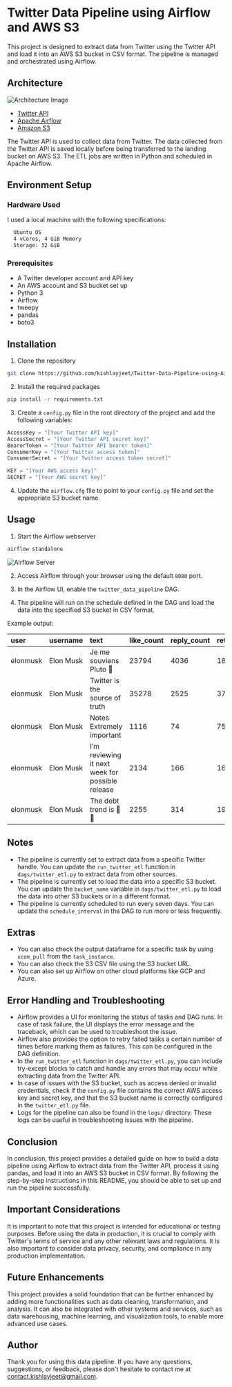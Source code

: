# Twitter Data Pipeline using Airflow and AWS S3

This project is designed to extract data from Twitter using the Twitter API and load it into an AWS S3 bucket in CSV format. The pipeline is managed and orchestrated using Airflow.

## Architecture

![Architecture Image](https://imgur.com/mAjDOxl.png)

- [Twitter API](https://developer.twitter.com/en/docs/twitter-api)
- [Apache Airflow](https://airflow.apache.org)
- [Amazon S3](https://aws.amazon.com/s3/)

The Twitter API is used to collect data from Twitter. The data collected from the Twitter API is saved locally before being transferred to the landing bucket on AWS S3. The ETL jobs are written in Python and scheduled in Apache Airflow.

## Environment Setup

### Hardware Used

I used a local machine with the following specifications:

```bash
  Ubuntu OS
  4 vCores, 4 GiB Memory
  Storage: 32 GiB
```

### Prerequisites

- A Twitter developer account and API key
- An AWS account and S3 bucket set up
- Python 3
- Airflow
- tweepy
- pandas
- boto3

## Installation

1. Clone the repository

```bash
git clone https://github.com/kishlayjeet/Twitter-Data-Pipeline-using-Airflow-and-AWS-S3.git
```

2. Install the required packages

```bash
pip install -r requirements.txt
```

3. Create a `config.py` file in the root directory of the project and add the following variables:

```python
AccessKey = "[Your Twitter API key]"
AccessSecret = "[Your Twitter API secret key]"
BearerToken = "[Your Twitter API bearer token]"
ConsumerKey = "[Your Twitter access token]"
ConsumerSecret = "[Your Twitter access token secret]"

KEY = "[Your AWS access key]"
SECRET = "[Your AWS secret key]"
```

4. Update the `airflow.cfg` file to point to your `config.py` file and set the appropriate S3 bucket name.

## Usage

1. Start the Airflow webserver

```bash
airflow standalone
```

![Airflow Server](https://imgur.com/RM9bEZb.png)

2. Access Airflow through your browser using the default `8080` port.

3. In the Airflow UI, enable the `twitter_data_pipeline` DAG.

4. The pipeline will run on the schedule defined in the DAG and load the data into the specified S3 bucket in CSV format.

Example output:

| user     | username  | text                                            | like_count | reply_count | retweet_count | created_at                |
| :------- | :-------- | :---------------------------------------------- | :--------- | :---------- | :------------ | :------------------------ |
| elonmusk | Elon Musk | Je me souviens Pluto 🥹                          | 23794      | 4036        | 1802          | 2023-01-21 09:07:40+00:00 |
| elonmusk | Elon Musk | Twitter is the source of truth                  | 35278      | 2525        | 3756          | 2023-01-21 08:25:50+00:00 |
| elonmusk | Elon Musk | Notes Extremely important                       | 1116       | 74          | 75            | 2023-01-21 07:19:35+00:00 |
| elonmusk | Elon Musk | I’m reviewing it next week for possible release | 2134       | 166         | 165           | 2023-01-21 03:13:31+00:00 |
| elonmusk | Elon Musk | The debt trend is 🤯🤯                          | 2255       | 314         | 193           | 2023-01-21 00:27:49+00:00 |

## Notes

- The pipeline is currently set to extract data from a specific Twitter handle. You can update the `run_twitter_etl` function in `dags/twitter_etl.py` to extract data from other sources.
- The pipeline is currently set to load the data into a specific S3 bucket. You can update the `bucket_name` variable in `dags/twitter_etl.py` to load the data into other S3 buckets or in a different format.
- The pipeline is currently scheduled to run every seven days. You can update the `schedule_interval` in the DAG to run more or less frequently.

## Extras

- You can also check the output dataframe for a specific task by using `xcom_pull` from the `task_instance`.
- You can also check the S3 CSV file using the S3 bucket URL.
- You can also set up Airflow on other cloud platforms like GCP and Azure.

## Error Handling and Troubleshooting

- Airflow provides a UI for monitoring the status of tasks and DAG runs. In case of task failure, the UI displays the error message and the traceback, which can be used to troubleshoot the issue.
- Airflow also provides the option to retry failed tasks a certain number of times before marking them as failures. This can be configured in the DAG definition.
- In the `run_twitter_etl` function in `dags/twitter_etl.py`, you can include try-except blocks to catch and handle any errors that may occur while extracting data from the Twitter API.
- In case of issues with the S3 bucket, such as access denied or invalid credentials, check if the `config.py` file contains the correct AWS access key and secret key, and that the S3 bucket name is correctly configured in the `twitter_etl.py` file.
- Logs for the pipeline can also be found in the `logs/` directory. These logs can be useful in troubleshooting issues with the pipeline.

## Conclusion

In conclusion, this project provides a detailed guide on how to build a data pipeline using Airflow to extract data from the Twitter API, process it using pandas, and load it into an AWS S3 bucket in CSV format. By following the step-by-step instructions in this README, you should be able to set up and run the pipeline successfully.

## Important Considerations

It is important to note that this project is intended for educational or testing purposes. Before using the data in production, it is crucial to comply with Twitter's terms of service and any other relevant laws and regulations. It is also important to consider data privacy, security, and compliance in any production implementation.

## Future Enhancements

This project provides a solid foundation that can be further enhanced by adding more functionalities such as data cleaning, transformation, and analysis. It can also be integrated with other systems and services, such as data warehousing, machine learning, and visualization tools, to enable more advanced use cases.

## Author

Thank you for using this data pipeline. If you have any questions, suggestions, or feedback, please don't hesitate to contact me at contact.kishlayjeet@gmail.com.
